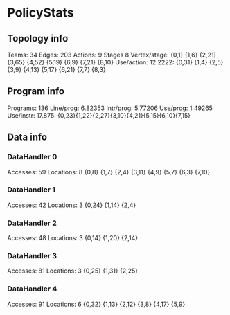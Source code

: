 # PolicyStats
## Topology info
Teams:		34
Edges:		203
Actions:	9
Stages		8
Vertex/stage:	{0,1} {1,6} {2,21} {3,65} {4,52} {5,19} {6,9} {7,21} {8,10} 
Use/action:	12.2222: {0,31} {1,4} {2,5} {3,9} {4,13} {5,17} {6,21} {7,7} {8,3} 

## Program info
Programs:	136
Line/prog:	6.82353
Intr/prog:	5.77206
Use/prog:	1.49265
Use/instr:	17.875: {0,23}{1,22}{2,27}{3,10}{4,21}{5,15}{6,10}{7,15}

## Data info

### DataHandler 0
Accesses:	59
Locations:	8
{0,8} {1,7} {2,4} {3,11} {4,9} {5,7} {6,3} {7,10} 

### DataHandler 1
Accesses:	42
Locations:	3
{0,24} {1,14} {2,4} 

### DataHandler 2
Accesses:	48
Locations:	3
{0,14} {1,20} {2,14} 

### DataHandler 3
Accesses:	81
Locations:	3
{0,25} {1,31} {2,25} 

### DataHandler 4
Accesses:	91
Locations:	6
{0,32} {1,13} {2,12} {3,8} {4,17} {5,9} 